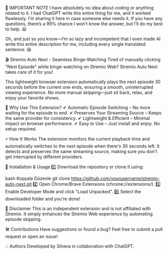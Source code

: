 📢 IMPORTANT NOTE
I have absolutely no idea about coding or anything related to it. I had ChatGPT write this entire thing for me, and it worked flawlessly. I’m sharing it here in case someone else needs it. If you have any questions, there’s a 99% chance I won’t know the answer, but I’ll do my best to help. 😃

Oh, and just so you know—I’m so lazy and incompetent that I even made AI write this entire description for me, including every single translated sentence. 😆

🎬 Stremio Auto Next - Seamless Binge-Watching
Tired of manually clicking "Next Episode" while binge-watching on Stremio Web? Stremio Auto Next takes care of it for you!

This lightweight browser extension automatically plays the next episode 30 seconds before the current one ends, ensuring a smooth, uninterrupted viewing experience. No more manual skipping—just sit back, relax, and enjoy your favorite shows.

🚀 Why Use This Extension?
✔ Automatic Episode Switching – No more waiting for the episode to end.
✔ Preserves Your Streaming Source – Keeps the same provider for consistency.
✔ Lightweight & Efficient – Minimal impact on browser performance.
✔ Easy to Use – Just install and enjoy. No setup required.

⚡ How It Works
The extension monitors the current playback time and automatically switches to the next episode when there's 30 seconds left. It detects and preserves the same streaming source, making sure you don't get interrupted by different providers.

🔧 Installation & Usage
1️⃣ Download the repository or clone it using:

bash
Kopyala
Düzenle
git clone https://github.com/yourusername/stremio-auto-next.git
2️⃣ Open Chrome/Brave Extensions (chrome://extensions/).
3️⃣ Enable Developer Mode and click "Load Unpacked".
4️⃣ Select the downloaded folder and you're done!

📢 Disclaimer
This is an independent extension and is not affiliated with Stremio. It simply enhances the Stremio Web experience by automating episode skipping.

🛠 Contributions
Have suggestions or found a bug? Feel free to submit a pull request or open an issue!

💡 Authors
Developed by Silvera in collaboration with ChatGPT.
